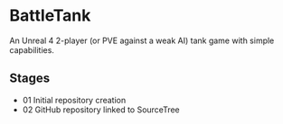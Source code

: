 # BattleTank
An Unreal 4 2-player (or PVE against a weak AI) tank game with simple capabilities.

## Stages
* 01 Initial repository creation
* 02 GitHub repository linked to SourceTree

